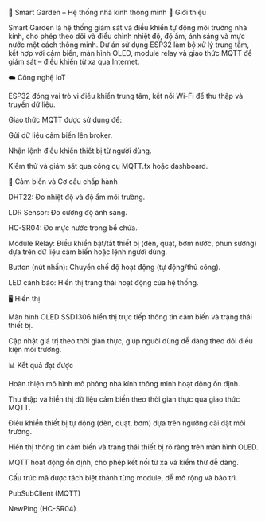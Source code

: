 🌿 Smart Garden – Hệ thống nhà kính thông minh
🧩 Giới thiệu

Smart Garden là hệ thống giám sát và điều khiển tự động môi trường nhà kính, cho phép theo dõi và điều chỉnh nhiệt độ, độ ẩm, ánh sáng và mực nước một cách thông minh.
Dự án sử dụng ESP32 làm bộ xử lý trung tâm, kết hợp với cảm biến, màn hình OLED, module relay và giao thức MQTT để giám sát – điều khiển từ xa qua Internet.

☁️ Công nghệ IoT

ESP32 đóng vai trò vi điều khiển trung tâm, kết nối Wi-Fi để thu thập và truyền dữ liệu.

Giao thức MQTT được sử dụng để:

Gửi dữ liệu cảm biến lên broker.

Nhận lệnh điều khiển thiết bị từ người dùng.

Kiểm thử và giám sát qua công cụ MQTT.fx hoặc dashboard.

🔌 Cảm biến và Cơ cấu chấp hành

DHT22: Đo nhiệt độ và độ ẩm môi trường.

LDR Sensor: Đo cường độ ánh sáng.

HC-SR04: Đo mực nước trong bể chứa.

Module Relay: Điều khiển bật/tắt thiết bị (đèn, quạt, bơm nước, phun sương) dựa trên dữ liệu cảm biến hoặc lệnh người dùng.

Button (nút nhấn): Chuyển chế độ hoạt động (tự động/thủ công).

LED cảnh báo: Hiển thị trạng thái hoạt động của hệ thống.

🖥️ Hiển thị

Màn hình OLED SSD1306 hiển thị trực tiếp thông tin cảm biến và trạng thái thiết bị.

Cập nhật giá trị theo thời gian thực, giúp người dùng dễ dàng theo dõi điều kiện môi trường.

📊 Kết quả đạt được

Hoàn thiện mô hình mô phỏng nhà kính thông minh hoạt động ổn định.

Thu thập và hiển thị dữ liệu cảm biến theo thời gian thực qua giao thức MQTT.

Điều khiển thiết bị tự động (đèn, quạt, bơm) dựa trên ngưỡng cài đặt môi trường.

Hiển thị thông tin cảm biến và trạng thái thiết bị rõ ràng trên màn hình OLED.

MQTT hoạt động ổn định, cho phép kết nối từ xa và kiểm thử dễ dàng.

Cấu trúc mã được tách biệt thành từng module, dễ mở rộng và bảo trì.




PubSubClient (MQTT)

NewPing (HC-SR04)
